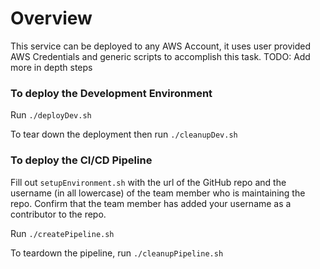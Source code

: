# Overview
This service can be deployed to any AWS Account, it uses user provided AWS Credentials and generic scripts to accomplish this task. TODO: Add more in depth steps

### To deploy the Development Environment

Run `./deployDev.sh`

To tear down the deployment then run `./cleanupDev.sh`

### To deploy the CI/CD Pipeline

Fill out `setupEnvironment.sh` with the url of the GitHub repo and the username (in all lowercase) of the 
team member who is maintaining the repo. Confirm that the team member has added your username as a contributor to the repo.

Run `./createPipeline.sh`

To teardown the pipeline, run `./cleanupPipeline.sh`
